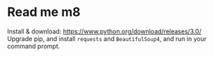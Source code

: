 # Read me m8

Install & download: https://www.python.org/download/releases/3.0/ <br />
Upgrade pip, and install `requests` and `BeautifulSoup4`, and run in your command prompt. <br />
